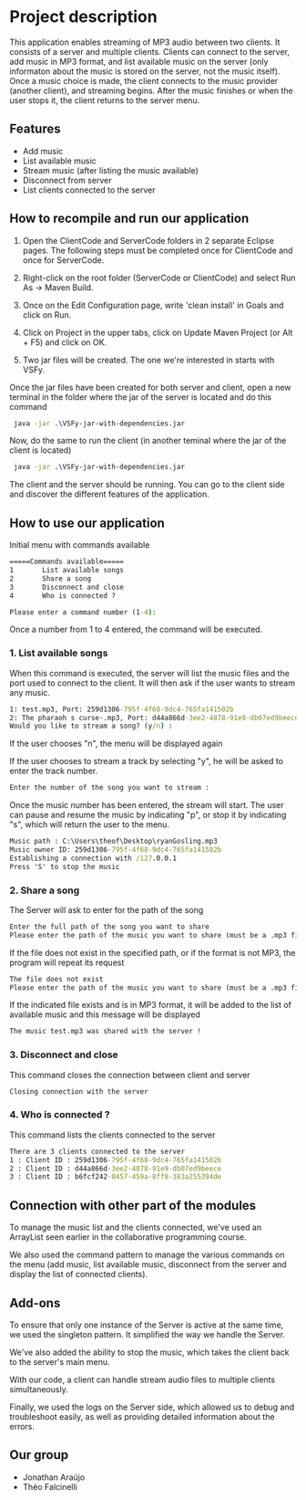 # Project description

This application enables streaming of MP3 audio between two clients. It consists of a server and multiple clients. Clients can connect to the server, add music in MP3 format, and list available music on the server (only informaton about the music is stored on the server, not the music itself). Once a music choice is made, the client connects to the music provider (another client), and streaming begins. After the music finishes or when the user stops it, the client returns to the server menu.

## Features

- Add music
- List available music
- Stream music (after listing the music available)
- Disconnect from server
- List clients connected to the server

## How to recompile and run our application

1.  Open the ClientCode and ServerCode folders in 2 separate Eclipse pages. The following steps must be completed once for ClientCode and once for ServerCode.

2. Right-click on the root folder (ServerCode or ClientCode) and select Run As -> Maven Build.

3. Once on the Edit Configuration page, write 'clean install' in Goals and click on Run.

4. Click on Project in the upper tabs, click on Update Maven Project (or Alt + F5) and click on OK. 

5. Two jar files will be created. The one we're interested in starts with VSFy.

Once the jar files have been created for both server and client, open a new terminal in the folder where the jar of the server is located and do this command
```cmd
 java -jar .\VSFy-jar-with-dependencies.jar
```
Now, do the same to run the client (in another teminal where the jar of the client is located)
```cmd
 java -jar .\VSFy-jar-with-dependencies.jar
```

The client and the server should be running. You can go to the client side and discover the different features of the application.

## How to use our application

Initial menu with commands available
```cmd
=====Commands available=====
1       List available songs
2       Share a song
3       Disconnect and close
4       Who is connected ? 

Please enter a command number (1-4):
```

Once a number from 1 to 4 entered, the command will be executed.

### 1. List available songs

When this command is executed, the server will list the music files and the port used to connect to the client. 
It will then ask if the user wants to stream any music.

```cmd
1: test.mp3, Port: 259d1306-795f-4f68-9dc4-765fa141502b
2: The pharaoh s curse-.mp3, Port: d44a866d-3ee2-4878-91e9-db07ed9beece
Would you like to stream a song? (y/n) :
```
If the user chooses "n", the menu will be displayed again

If the user chooses to stream a track by selecting "y", he will be asked to enter the track number.
```cmd
Enter the number of the song you want to stream :
```
Once the music number has been entered, the stream will start.
The user can pause and resume the music by indicating "p", or stop it by indicating "s", which will return the user to the menu.

```cmd
Music path : C:\Users\theof\Desktop\ryanGosling.mp3
Music owner ID: 259d1306-795f-4f68-9dc4-765fa141502b
Establishing a connection with /127.0.0.1
Press 'S' to stop the music
```

### 2. Share a song

The Server will ask to enter for the path of the song
```cmd
Enter the full path of the song you want to share
Please enter the path of the music you want to share (must be a .mp3 file):
```
If the file does not exist in the specified path, or if the format is not MP3, the program will repeat its request
```cmd
The file does not exist
Please enter the path of the music you want to share (must be a .mp3 file):
```

If the indicated file exists and is in MP3 format, it will be added to the list of available music and this message will be displayed
```cmd
The music test.mp3 was shared with the server !
```

### 3. Disconnect and close

This command closes the connection between client and server
```cmd
Closing connection with the server
```
### 4. Who is connected ?

This command lists the clients connected to the server
```cmd
There are 3 clients connected to the server
1 : Client ID : 259d1306-795f-4f68-9dc4-765fa141502b
2 : Client ID : d44a866d-3ee2-4878-91e9-db07ed9beece
3 : Client ID : b6fcf242-0457-459a-8ff8-383a255394de
```

## Connection with other part of the modules

To manage the music list and the clients connected, we've used an ArrayList seen earlier in the collaborative programming course.

We also used the command pattern to manage the various commands on the menu (add music, list available music, disconnect from the server and display the list of connected clients).

## Add-ons 

To ensure that only one instance of the Server is active at the same time, we used the singleton pattern. It simplified the way we handle the Server.

We've also added the ability to stop the music, which takes the client back to the server's main menu.

With our code, a client can handle stream audio files to multiple clients simultaneously.

Finally, we used the logs on the Server side, which allowed us to debug and troubleshoot easily, as well as providing detailed information about the errors.

## Our group 

- Jonathan Araújo 
- Théo Falcinelli
